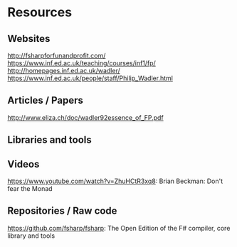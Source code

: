 # Resources

## Websites
http://fsharpforfunandprofit.com/
https://www.inf.ed.ac.uk/teaching/courses/inf1/fp/
http://homepages.inf.ed.ac.uk/wadler/
https://www.inf.ed.ac.uk/people/staff/Philip_Wadler.html

## Articles / Papers
http://www.eliza.ch/doc/wadler92essence_of_FP.pdf

## Libraries and tools

## Videos
https://www.youtube.com/watch?v=ZhuHCtR3xq8: Brian Beckman: Don't fear the Monad

## Repositories / Raw code
https://github.com/fsharp/fsharp: The Open Edition of the F# compiler, core library and tools
